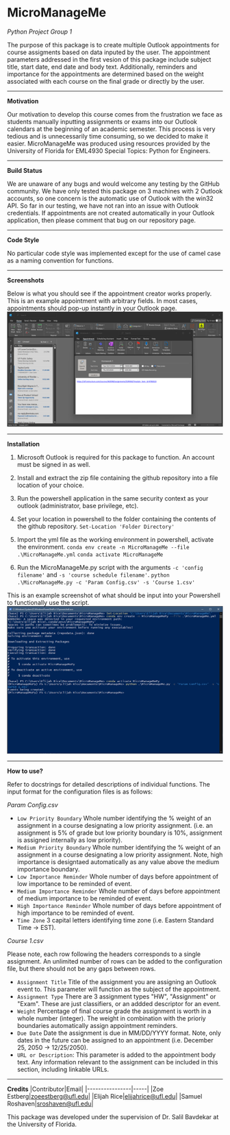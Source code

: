 # MicroManageMe
_Python Project Group 1_

The purpose of this package is to create multiple Outlook appointments for course assigments based on data inputed by the user. The appointment parameters addressed in the first vesion of this package include subject title, start date, end date and body text. Additionally, reminders and importance for the appointments are determined based on the weight associated with each course on the final grade or directly by the user.
***
**Motivation**

Our motivation to develop this course comes from the frustration we face as students manually inputting assignments or exams into our Outlook calendars at the beginning of an academic semester. This process is very tedious and is unnecessarily time consuming, so we decided to make it easier. MicroManageMe was produced using resources provided by the University of Florida for EML4930 Special Topics: Python for Engineers.
***
**Build Status**

We are unaware of any bugs and would welcome any testing by the GitHub community. We have only tested this package on 3 machines with 2 Outlook accounts, so one concern is the automatic use of Outlook with the win32 API. So far in our testing, we have not ran into an issue with Outlook credentials. If appointments are not created automatically in your Outlook application, then please comment that bug on our repository page.
***
**Code Style**

No particular code style was implemented except for the use of camel case as a naming convention for functions.
***
**Screenshots**

Below is what you should see if the appointment creator works properly. This is an example appointment with arbitrary fields. In most cases, appointments should pop-up instantly in your Outlook page.
![Appointment Display](https://github.com/zoeestberg/MicroManageMe/blob/main/Appointment%20Display.png)
***
**Installation**

1. Microsoft Outlook is required for this package to function. An account must be signed in as well.

2. Install and extract the zip file containing the github repository into a file location of your choice.

3. Run the powershell application in the same security context as your outlook (administrator, base privilege, etc).

4. Set your location in powershell to the folder containing the contents of the github repository.
`Set-Location 'Folder Directory'`

5. Import the yml file as the working environment in powershell, activate the environment.
`conda env create -n MicroManageMe --file .\MicroManageMe.yml`
`conda activate MicroManageMe`

6. Run the MicroManageMe.py script with the arguments `-c 'config filename'` and `-s 'course schedule filename'`.
`python .\MicroManageMe.py -c 'Param Config.csv' -s 'Course 1.csv'`

This is an example screenshot of what should be input into your Powershell to functionally use the script.
![Powershell Example Setup](https://github.com/zoeestberg/MicroManageMe/blob/main/Powershell%20Example%20Setup.PNG)

***
**How to use?**

Refer to docstrings for detailed descriptions of individual functions. The input format for the configuration files is as follows:

*Param Config.csv*

- `Low Priority Boundary` Whole number identifying the % weight of an assignment in a course designating a low priority assignment. (i.e. an assignment is 5% of grade but low priority boundary is 10%, assignment is assigned internally as low priority).
- `Medium Priority Boundary` Whole number identifying the % weight of an assignment in a course designating a low priority assignment. Note, high importance is designtaed automatically as any value above the medium importance boundary.
- `Low Importance Reminder` Whole number of days before appointment of low importance to be reminded of event.
- `Medium Importance Reminder` Whole number of days before appointment of medium importance to be reminded of event.
- `High Importance Reminder` Whole number of days before appointment of high importance to be reminded of event.
- `Time Zone` 3 capital letters identifying time zone (i.e. Eastern Standard Time -> EST).

*Course 1.csv*

Please note, each row following the headers corresponds to a single assignment. An unlimited number of rows can be added to the configuration file, but there should not be any gaps between rows.

- `Assignment Title` Title of the assignment you are assigning an Outlook event to. This parameter will function as the subject of the appointment.
- `Assignment Type` There are 3 assignment types "HW", "Assignment" or "Exam". These are just classifiers, or an addded descriptor for an event.
- `Weight` Percentage of final course grade the assignment is worth in a whole number (integer). The weight in combination with the prioriy boundaries automatically assign appointment reminders.
- `Due Date` Date the assignment is due in MM/DD/YYYY format. Note, only dates in the future can be assigned to an appointment (i.e. December 25, 2050 -> 12/25/2050).
- `URL or Description`: This parameter is added to the appointment body text. Any information relevant to the assignment can be included in this section, including linkable URLs.

***
**Credits**
|Contributor|Email|
|----------------|-----|
|Zoe Estberg|zoeestberg@ufl.edu|
|Elijah Rice|elijahrice@ufl.edu|
|Samuel Roshaven|sroshaven@ufl.edu|

This package was developed under the supervision of Dr. Salil Bavdekar at the University of Florida.
